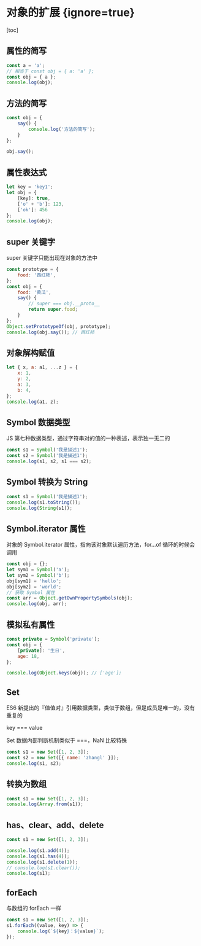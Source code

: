 <!--
 * @Author: zhangl
 * @GitHub: https://github.com/SmithJson
 * @Date: 2019-12-12 08:20:29
 * @LastEditTime: 2019-12-13 02:05:02
 * @LastEditors: zhangl
 * @Description: In User Settings Edit
 * @FilePath: /FE-Subjects/ES6/对象的扩展/index.md
 -->
# 对象的扩展 {ignore=true}

[toc]

## 属性的简写

```javascript
const a = 'a';
// 相当于 const obj = { a: 'a' };
const obj = { a };
console.log(obj);
```

## 方法的简写

```javascript
const obj = {
    say() {
        console.log('方法的简写');
    }
};

obj.say();
```

## 属性表达式

```javascript
let key = 'key1';
let obj = {
    [key]: true,
    ['o' + 'b']: 123,
    ['ok']: 456
};
console.log(obj);
```

## super 关键字

super 关键字只能出现在对象的方法中

```javascript
const prototype = {
    food: '西红柿',
};
const obj = {
    food: '黄瓜',
    say() {
        // super === obj.__proto__
        return super.food;
    }
};
Object.setPrototypeOf(obj, prototype);
console.log(obj.say()); // 西红柿
```

## 对象解构赋值

```javascript
let { x, a: a1, ...z } = {
    x: 1,
    y: 2,
    a: 3,
    b: 4,
};
console.log(a1, z);
```

## Symbol 数据类型

JS 第七种数据类型，通过字符串对的值的一种表述，表示独一无二的

```javascript
const s1 = Symbol('我是描述1');
const s2 = Symbol('我是描述1');
console.log(s1, s2, s1 === s2);
```

## Symbol 转换为 String

```javascript
const s1 = Symbol('我是描述1');
console.log(s1.toString());
console.log(String(s1));
```

## Symbol.iterator 属性

对象的 Symbol.iterator 属性，指向该对象默认遍历方法，for...of 循环的时候会调用

```javascript
const obj = {};
let sym1 = Symbol('a');
let sym2 = Symbol('b');
obj[sym1] = 'hello';
obj[sym2] = 'world';
// 获取 Symbol 属性
const arr = Object.getOwnPropertySymbols(obj);
console.log(obj, arr);
```

## 模拟私有属性

```javascript
const private = Symbol('private');
const obj = {
    [private]: '生日',
    age: 18,
};

console.log(Object.keys(obj)); // ['age'];
```

## Set

ES6 新提出的『值值对』引用数据类型，类似于数组，但是成员是唯一的，没有重复的

key === value

Set 数据内部判断机制类似于 ===，NaN 比较特殊

```javascript
const s1 = new Set([1, 2, 3]);
const s2 = new Set([{ name: 'zhangl' }]);
console.log(s1, s2);
```

## 转换为数组

```javascript
const s1 = new Set([1, 2, 3]);
console.log(Array.from(s1));
```

## has、clear、add、delete

```javascript
const s1 = new Set([1, 2, 3]);

console.log(s1.add(4));
console.log(s1.has(4));
console.log(s1.delete(1));
// console.log(s1.clear());
console.log(s1);
```

## forEach

与数组的 forEach 一样

```javascript
const s1 = new Set([1, 2, 3]);
s1.forEach((value, key) => {
    console.log(`${key}：${value}`);
});
```
